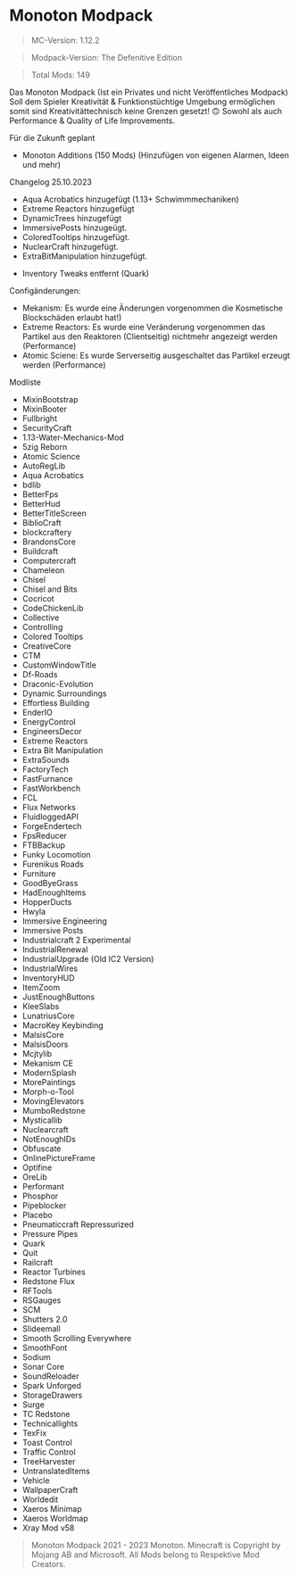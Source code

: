 # Monoton Modpack 
> MC-Version: 1.12.2

> Modpack-Version: The Defenitive Edition

> Total Mods: 149

Das Monoton Modpack (Ist ein Privates und nicht Veröffentliches Modpack)
Soll dem Spieler Kreativität & Funktionstüchtige Umgebung ermöglichen somit sind Kreativitättechnisch keine Grenzen gesetzt! 🙃
Sowohl als auch Performance & Quality of Life Improvements.

Für die Zukunft geplant
+ Monoton Additions (150 Mods) (Hinzufügen von eigenen Alarmen, Ideen und mehr) 

Changelog 25.10.2023
+ Aqua Acrobatics hinzugefügt (1.13+ Schwimmmechaniken)
+ Extreme Reactors hinzugefügt
+ DynamicTrees hinzugefügt
+ ImmersivePosts hinzugeügt.
+ ColoredTooltips hinzugefügt.
+ NuclearCraft hinzugefügt.
+ ExtraBitManipulation hinzugefügt.
- Inventory Tweaks entfernt (Quark)

Configänderungen:
+ Mekanism: Es wurde eine Änderungen vorgenommen die Kosmetische Blockschäden erlaubt hat!)
+ Extreme Reactors: Es wurde eine Veränderung vorgenommen das Partikel aus den Reaktoren (Clientseitig) nichtmehr angezeigt werden (Performance)
+ Atomic Sciene: Es wurde Serverseitig ausgeschaltet das Partikel erzeugt werden (Performance)

Modliste
+ MixinBootstrap
+ MixinBooter
+ Fullbright
+ SecurityCraft
+ 1.13-Water-Mechanics-Mod
+ 5zig Reborn
+ Atomic Science
+ AutoRegLib
+ Aqua Acrobatics
+ bdlib
+ BetterFps
+ BetterHud
+ BetterTitleScreen
+ BiblioCraft
+ blockcraftery
+ BrandonsCore
+ Buildcraft
+ Computercraft
+ Chameleon
+ Chisel
+ Chisel and Bits
+ Cocricot
+ CodeChickenLib
+ Collective
+ Controlling
+ Colored Tooltips
+ CreativeCore
+ CTM
+ CustomWindowTitle
+ Df-Roads
+ Draconic-Evolution
+ Dynamic Surroundings
+ Effortless Building
+ EnderIO
+ EnergyControl
+ EngineersDecor
+ Extreme Reactors
+ Extra Bit Manipulation
+ ExtraSounds
+ FactoryTech
+ FastFurnance
+ FastWorkbench
+ FCL
+ Flux Networks
+ FluidloggedAPI
+ ForgeEndertech
+ FpsReducer
+ FTBBackup
+ Funky Locomotion
+ Furenikus Roads
+ Furniture
+ GoodByeGrass
+ HadEnoughItems
+ HopperDucts
+ Hwyla
+ Immersive Engineering
+ Immersive Posts
+ Industrialcraft 2 Experimental
+ IndustrialRenewal
+ IndustrialUpgrade (Old IC2 Version)
+ IndustrialWires
+ InventoryHUD
+ ItemZoom
+ JustEnoughButtons
+ KleeSlabs
+ LunatriusCore
+ MacroKey Keybinding
+ MalsisCore 
+ MalsisDoors
+ Mcjtylib
+ Mekanism CE
+ ModernSplash
+ MorePaintings
+ Morph-o-Tool
+ MovingElevators
+ MumboRedstone
+ Mysticallib
+ Nuclearcraft
+ NotEnoughIDs
+ Obfuscate
+ OnlinePictureFrame
+ Optifine
+ OreLib
+ Performant
+ Phosphor
+ Pipeblocker
+ Placebo
+ Pneumaticcraft Repressurized
+ Pressure Pipes
+ Quark
+ Quit
+ Railcraft
+ Reactor Turbines
+ Redstone Flux
+ RFTools
+ RSGauges
+ SCM
+ Shutters 2.0
+ Slideemall
+ Smooth Scrolling Everywhere
+ SmoothFont
+ Sodium
+ Sonar Core
+ SoundReloader
+ Spark Unforged
+ StorageDrawers
+ Surge
+ TC Redstone
+ Technicallights
+ TexFix
+ Toast Control
+ Traffic Control
+ TreeHarvester
+ UntranslatedItems
+ Vehicle
+ WallpaperCraft
+ Worldedit
+ Xaeros Minimap
+ Xaeros Worldmap
+ Xray Mod v58

> Monoton Modpack 2021 - 2023 Monoton.
> Minecraft is Copyright by Mojang AB and Microsoft.
> All Mods belong to Respektive Mod Creators.
